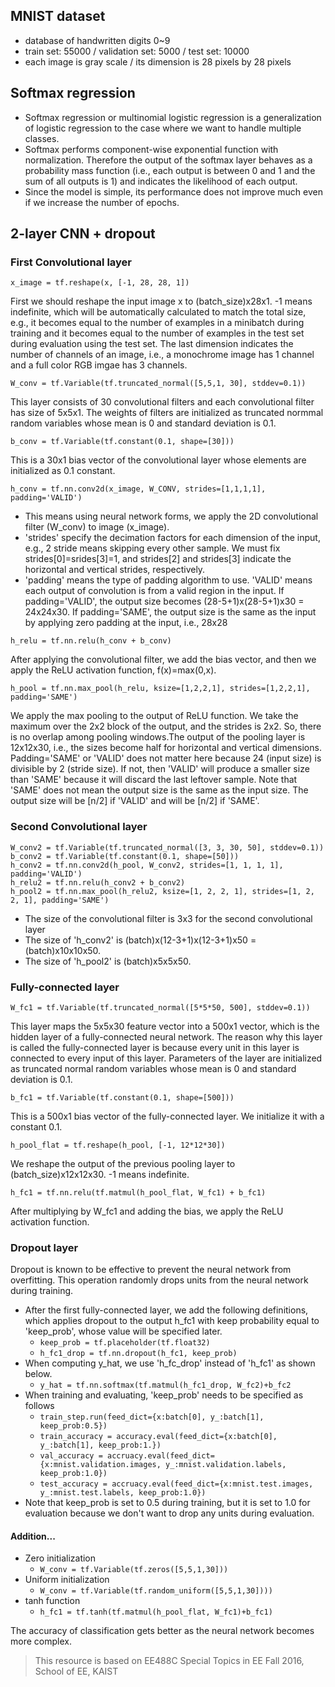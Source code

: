 
## MNIST dataset
* database of handwritten digits 0~9
* train set: 55000 / validation set: 5000 / test set: 10000
* each image is gray scale / its dimension is 28 pixels by 28 pixels

## Softmax regression
- Softmax regression or multinomial logistic regression is a generalization of logistic regression to the case where we want to handle multiple classes.
- Softmax performs component-wise exponential function with normalization. Therefore the output of the softmax layer behaves as a probability mass function (i.e., each output is between 0 and 1 and the sum of all outputs is 1) and indicates the likelihood of each output.
- Since the model is simple, its performance does not improve much even if we increase the number of epochs. 

## 2-layer CNN + dropout
### First Convolutional layer
```
x_image = tf.reshape(x, [-1, 28, 28, 1])
```
First we should reshape the input image x to (batch_size)x28x1. -1 means indefinite, which will be automatically calculated to match the total size, e.g., it becomes equal to the number of examples in a minibatch during training and it becomes equal to the number of examples in the test set during evaluation using the test set. The last dimension indicates the number of channels of an image, i.e., a monochrome image has 1 channel and a full color RGB imgae has 3 channels. 
```
W_conv = tf.Variable(tf.truncated_normal([5,5,1, 30], stddev=0.1))
```
This layer consists of 30 convolutional filters and each convolutional filter has size of 5x5x1. The weights of filters are initialized as truncated normmal random variables whose mean is 0 and standard deviation is 0.1.
```
b_conv = tf.Variable(tf.constant(0.1, shape=[30]))
```
This is a 30x1 bias vector of the convolutional layer whose elements are initialized as 0.1 constant. 
```
h_conv = tf.nn.conv2d(x_image, W_CONV, strides=[1,1,1,1], padding='VALID')
```
* This means using neural network forms, we apply the 2D convolutional filter (W_conv) to image (x_image).
* 'strides' specify the decimation factors for each dimension of the input, e.g., 2 stride means skipping every other sample. We must fix strides[0]=srides[3]=1, and strides[2] and strides[3] indicate the horizontal and vertical strides, respectively.
* 'padding' means the type of padding algorithm to use. 'VALID' means each output of convolution is from a valid region in the input. If padding='VALID', the output size becomes (28-5+1)x(28-5+1)x30 = 24x24x30. If padding='SAME', the output size is the same as the input by applying zero padding at the input, i.e., 28x28
```
h_relu = tf.nn.relu(h_conv + b_conv)
```
After applying the convolutional filter, we add the bias vector, and then we apply the ReLU activation function, f(x)=max(0,x).
```
h_pool = tf.nn.max_pool(h_relu, ksize=[1,2,2,1], strides=[1,2,2,1], padding='SAME')
```
We apply the max pooling to the output of ReLU function. We take the maximum over the 2x2 block of the output, and the strides is 2x2. So, there is no overlap among pooling windows.The output of the pooling layer is 12x12x30, i.e., the sizes become half for horizontal and vertical dimensions. Padding='SAME' or 'VALID' does not matter here because 24 (input size) is divisible by 2 (stride size). If not, then 'VALID' will produce a smaller size than 'SAME' because it will discard the last leftover sample. Note that 'SAME' does not mean the output size is the same as the input size. The output size will be [n/2] if 'VALID' and will be [n/2] if 'SAME'.

### Second Convolutional layer
```
W_conv2 = tf.Variable(tf.truncated_normal([3, 3, 30, 50], stddev=0.1))
b_conv2 = tf.Variable(tf.constant(0.1, shape=[50]))
h_conv2 = tf.nn.conv2d(h_pool, W_conv2, strides=[1, 1, 1, 1], padding='VALID') 
h_relu2 = tf.nn.relu(h_conv2 + b_conv2)
h_pool2 = tf.nn.max_pool(h_relu2, ksize=[1, 2, 2, 1], strides=[1, 2, 2, 1], padding='SAME')
```
* The size of the convolutional filter is 3x3 for the second convolutional layer
* The size of 'h_conv2' is (batch)x(12-3+1)x(12-3+1)x50 = (batch)x10x10x50.
* The size of 'h_pool2' is (batch)x5x5x50.

### Fully-connected layer
```
W_fc1 = tf.Variable(tf.truncated_normal([5*5*50, 500], stddev=0.1))
```
This layer maps the 5x5x30 feature vector into a 500x1 vector, which is the hidden layer of a fully-connected neural network. The reason why this layer is called the fully-connected layer is because every unit in this layer is connected to every input of this layer. Parameters of the layer are initialized as truncated normal random variables whose mean is 0 and standard deviation is 0.1.
```
b_fc1 = tf.Variable(tf.constant(0.1, shape=[500]))
```
This is a 500x1 bias vector of the fully-connected layer. We initialize it with a constant 0.1.
```
h_pool_flat = tf.reshape(h_pool, [-1, 12*12*30])
```
We reshape the output of the previous pooling layer to (batch_size)x12x12x30. -1 means indefinite.
```
h_fc1 = tf.nn.relu(tf.matmul(h_pool_flat, W_fc1) + b_fc1)
```
After multiplying by W_fc1 and adding the bias, we apply the ReLU activation function.

### Dropout layer
Dropout is known to be effective to prevent the neural network from overfitting. This operation randomly drops units from the neural network during training.
* After the first fully-connected layer, we add the following definitions, which applies dropout to the output h_fc1 with keep probability equal to 'keep_prob', whose value will be specified later.
   * ```keep_prob = tf.placeholder(tf.float32)```
   * ```h_fc1_drop = tf.nn.dropout(h_fc1, keep_prob)```
* When computing y_hat, we use 'h_fc_drop' instead of 'h_fc1' as shown below.
   * ```y_hat = tf.nn.softmax(tf.matmul(h_fc1_drop, W_fc2)+b_fc2```
* When training and evaluating, 'keep_prob' needs to be specified as follows
   * ```train_step.run(feed_dict={x:batch[0], y_:batch[1], keep_prob:0.5})```
   * ```train_accuracy = accuracy.eval(feed_dict={x:batch[0], y_:batch[1], keep_prob:1.})```
   * ```val_accuracy = accruacy.eval(feed_dict={x:mnist.validation.images, y_:mnist.validation.labels, keep_prob:1.0})```
   * ```test_accuracy = accruacy.eval(feed_dict={x:mnist.test.images, y_:mnist.test.labels, keep_prob:1.0})```
* Note that keep_prob is set to 0.5 during training, but it is set to 1.0 for evaluation because we don't want to drop any units during evaluation.

#### Addition...
* Zero initialization
   * ```W_conv = tf.Variable(tf.zeros([5,5,1,30]))```
* Uniform initialization
   * ```W_conv = tf.Variable(tf.random_uniform([5,5,1,30])))```
* tanh function
   * ```h_fc1 = tf.tanh(tf.matmul(h_pool_flat, W_fc1)+b_fc1)```


The accuracy of classification gets better as the neural network becomes more complex.

> This resource is based on EE488C Special Topics in EE <Deep Learning and AlphaGo> Fall 2016, School of EE, KAIST
